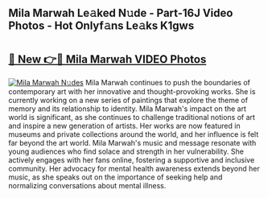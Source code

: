 ## Mila Marwah Le𝚊ked N𝚞de - Part-16J Video Photos - Hot Onlyf𝚊ns Le𝚊ks K1gws

# <h2><a href="http://ac32982.deff.icu/?id=Mila+Marwah">🔗 New 👉🔴 Mila Marwah VIDEO Photos</a></h2>

[![Mila Marwah N𝚞des](https://i.imgur.com/rIISA9y.gif)](http://ac32982.deff.icu/?id=Mila+Marwah)
Mila Marwah continues to push the boundaries of contemporary art with her innovative and thought-provoking works. She is currently working on a new series of paintings that explore the theme of memory and its relationship to identity. Mila Marwah's impact on the art world is significant, as she continues to challenge traditional notions of art and inspire a new generation of artists. Her works are now featured in museums and private collections around the world, and her influence is felt far beyond the art world. Mila Marwah's music and message resonate with young audiences who find solace and strength in her vulnerability. She actively engages with her fans online, fostering a supportive and inclusive community. Her advocacy for mental health awareness extends beyond her music, as she speaks out on the importance of seeking help and normalizing conversations about mental illness.
